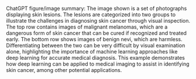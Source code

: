 ChatGPT figure/image summary: The image shown is a set of photographs displaying skin lesions. The lesions are categorized into two groups to illustrate the challenges in diagnosing skin cancer through visual inspection. The top row contains images of malignant melanomas, which are a dangerous form of skin cancer that can be cured if recognized and treated early. The bottom row shows images of benign nevi, which are harmless. Differentiating between the two can be very difficult by visual examination alone, highlighting the importance of machine learning approaches like deep learning for accurate medical diagnosis. This example demonstrates how deep learning can be applied to medical imaging to assist in identifying skin cancer, among other potential applications.